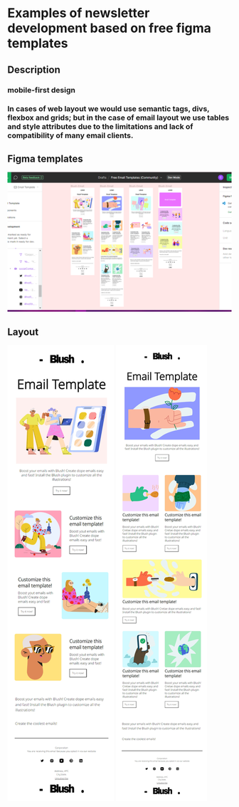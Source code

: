 # Examples of newsletter development based on free figma templates

## Description
### mobile-first design
### In cases of web layout we would use semantic tags, divs, flexbox and grids; but in the case of email layout we use tables and style attributes due to the limitations and lack of compatibility of many email clients.

## Figma templates
![Alt text](image-1.png)

## Layout
![Alt text](image-2.png)
![Alt text](image.png)